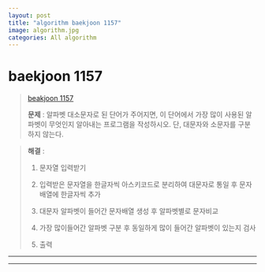 ```yaml
---  
layout: post  
title: "algorithm baekjoon 1157"  
image: algorithm.jpg  
categories: All algorithm  
---  
```


# baekjoon 1157    

> [beakjoon 1157](https://www.acmicpc.net/problem/1157)  
>   
> **문제** : 알파벳 대소문자로 된 단어가 주어지면, 이 단어에서 가장 많이 사용된 알파벳이 무엇인지 알아내는 프로그램을 작성하시오. 단, 대문자와 소문자를 구분하지 않는다.  

> **해결** :  
> 1. 문자열 입력받기  
> 
> 2.  입력받은 문자열을 한글자씩 아스키코드로 분리하여 대문자로 통일 후 문자배열에 한글자씩 추가  
> 
> 3. 대문자 알파벳이 들어간 문자배열 생성 후 알파벳별로 문자비교  
> 4. 가장 많이들어간 알파벳 구분 후 동일하게 많이 들어간 알파벳이 있는지 검사  
> 5. 출력    

---  

<script src="https://gist.github.com/nnlog/13cb76e5fa89e91e3391350b9aa4d1c7.js"></script>  

---   
